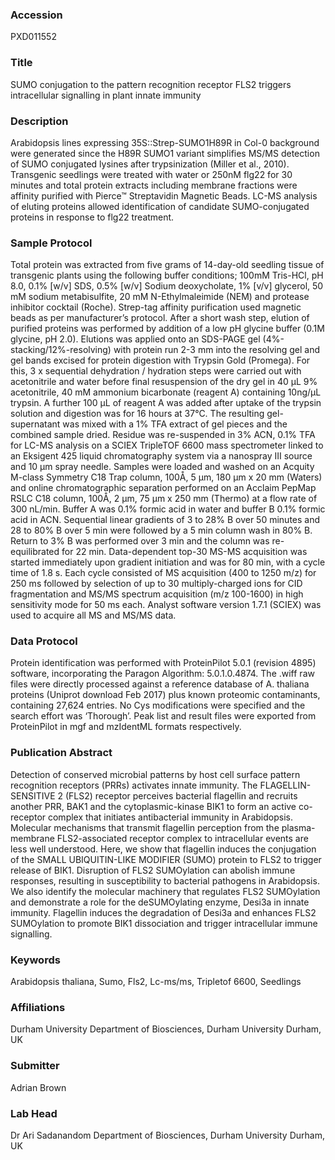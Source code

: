 ### Accession
PXD011552

### Title
SUMO conjugation to the pattern recognition receptor FLS2 triggers intracellular signalling in plant innate immunity

### Description
Arabidopsis lines expressing 35S::Strep-SUMO1H89R in Col-0 background were generated since the H89R SUMO1 variant simplifies MS/MS detection of SUMO conjugated lysines after trypsinization (Miller et al., 2010). Transgenic seedlings were treated with water or 250nM flg22 for 30 minutes and total protein extracts including membrane fractions were affinity purified with Pierce™ Streptavidin Magnetic Beads. LC-MS analysis of eluting proteins allowed identification of candidate SUMO-conjugated proteins in response to flg22 treatment.

### Sample Protocol
Total protein was extracted from five grams of 14-day-old seedling tissue of transgenic plants using the following buffer conditions; 100mM Tris-HCl, pH 8.0, 0.1% [w/v] SDS, 0.5% [w/v] Sodium deoxycholate, 1% [v/v] glycerol, 50 mM sodium metabisulfite, 20 mM N-Ethylmaleimide (NEM) and protease inhibitor cocktail (Roche). Strep-tag affinity purification used magnetic beads as per manufacturer’s protocol. After a short wash step, elution of purified proteins was performed by addition of a low pH glycine buffer (0.1M glycine, pH 2.0). Elutions was applied onto an SDS-PAGE gel (4%-stacking/12%-resolving) with protein run 2-3 mm into the resolving gel and gel bands excised for protein digestion with Trypsin Gold (Promega). For this, 3 x sequential dehydration / hydration steps were carried out with acetonitrile and water before final resuspension of the dry gel in 40 µL 9% acetonitrile, 40 mM ammonium bicarbonate (reagent A) containing 10ng/µL trypsin. A further 100 µL of reagent A was added after uptake of the trypsin solution and digestion was for 16 hours at 37°C. The resulting gel-supernatant was mixed with a 1% TFA extract of gel pieces and the combined sample dried. Residue was re-suspended in 3% ACN, 0.1% TFA for LC-MS analysis on a SCIEX TripleTOF 6600 mass spectrometer linked to an Eksigent 425 liquid chromatography system via a nanospray III source and 10 µm spray needle. Samples were loaded and washed on an Acquity M-class Symmetry C18 Trap column, 100Å, 5 μm, 180 μm x 20 mm (Waters) and online chromatographic separation performed on an Acclaim PepMap RSLC C18 column, 100Å, 2 µm, 75 µm x 250 mm (Thermo) at a flow rate of 300 nL/min. Buffer A was 0.1% formic acid in water and buffer B 0.1% formic acid in ACN. Sequential linear gradients of 3 to 28% B over 50 minutes and 28 to 80% B over 5 min were followed by a 5 min column wash in 80% B. Return to 3% B was performed over 3 min and the column was re-equilibrated for 22 min. Data-dependent top-30 MS-MS acquisition was started immediately upon gradient initiation and was for 80 min, with a cycle time of 1.8 s. Each cycle consisted of MS acquisition (400 to 1250 m/z) for 250 ms followed by selection of up to 30 multiply-charged ions for CID fragmentation and MS/MS spectrum acquisition (m/z 100-1600) in high sensitivity mode for 50 ms each. Analyst software version 1.7.1 (SCIEX) was used to acquire all MS and MS/MS data.

### Data Protocol
Protein identification was performed with ProteinPilot 5.0.1 (revision 4895) software, incorporating the Paragon Algorithm: 5.0.1.0.4874. The .wiff raw files were directly processed against a reference database of A. thaliana proteins (Uniprot download Feb 2017) plus known proteomic contaminants, containing 27,624 entries. No Cys modifications were specified and the search effort was ‘Thorough’. Peak list and result files were exported from ProteinPilot in mgf and mzIdentML formats respectively.

### Publication Abstract
Detection of conserved microbial patterns by host cell surface pattern recognition receptors (PRRs) activates innate immunity. The FLAGELLIN-SENSITIVE 2 (FLS2) receptor perceives bacterial flagellin and recruits another PRR, BAK1 and the cytoplasmic-kinase BIK1 to form an active co-receptor complex that initiates antibacterial immunity in Arabidopsis. Molecular mechanisms that transmit flagellin perception from the plasma-membrane FLS2-associated receptor complex to intracellular events are less well understood. Here, we show that flagellin induces the conjugation of the SMALL UBIQUITIN-LIKE MODIFIER (SUMO) protein to FLS2 to trigger release of BIK1. Disruption of FLS2 SUMOylation can abolish immune responses, resulting in susceptibility to bacterial pathogens in Arabidopsis. We also identify the molecular machinery that regulates FLS2 SUMOylation and demonstrate a role for the deSUMOylating enzyme, Desi3a in innate immunity. Flagellin induces the degradation of Desi3a and enhances FLS2 SUMOylation to promote BIK1 dissociation and trigger intracellular immune signalling.

### Keywords
Arabidopsis thaliana, Sumo, Fls2, Lc-ms/ms, Tripletof 6600, Seedlings

### Affiliations
Durham University
Department of Biosciences, Durham University Durham, UK

### Submitter
Adrian Brown

### Lab Head
Dr Ari Sadanandom
Department of Biosciences, Durham University Durham, UK


